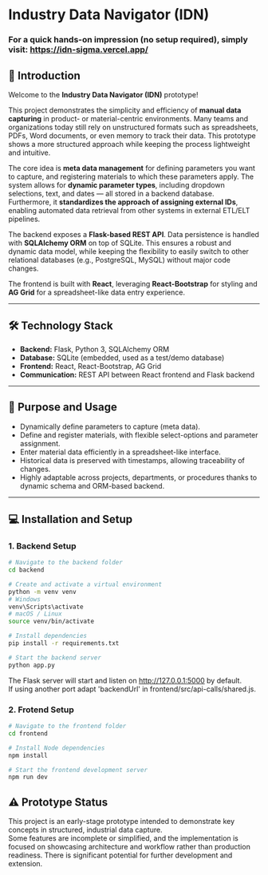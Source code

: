 # Industry Data Navigator (IDN)
### For a quick hands-on impression (no setup required), simply visit: https://idn-sigma.vercel.app/

## 🚀 Introduction

Welcome to the **Industry Data Navigator (IDN)** prototype!  

This project demonstrates the simplicity and efficiency of **manual data capturing** in product- or material-centric environments. Many teams and organizations today still rely on unstructured formats such as spreadsheets, PDFs, Word documents, or even memory to track their data. This prototype shows a more structured approach while keeping the process lightweight and intuitive.  

The core idea is **meta data management** for defining parameters you want to capture, and registering materials to which these parameters apply. The system allows for **dynamic parameter types**, including dropdown selections, text, and dates — all stored in a backend database.  
Furthermore, it **standardizes the approach of assigning external IDs**, enabling automated data retrieval from other systems in external ETL/ELT pipelines.  

The backend exposes a **Flask-based REST API**. Data persistence is handled with **SQLAlchemy ORM** on top of SQLite. This ensures a robust and dynamic data model, while keeping the flexibility to easily switch to other relational databases (e.g., PostgreSQL, MySQL) without major code changes.  

The frontend is built with **React**, leveraging **React-Bootstrap** for styling and **AG Grid** for a spreadsheet-like data entry experience.  


---

## 🛠 Technology Stack

- **Backend:** Flask, Python 3, SQLAlchemy ORM
- **Database:** SQLite (embedded, used as a test/demo database)  
- **Frontend:** React, React-Bootstrap, AG Grid  
- **Communication:** REST API between React frontend and Flask backend  

---

## 🎯 Purpose and Usage

- Dynamically define parameters to capture (meta data). 
- Define and register materials, with flexible select-options and parameter assignment.  
- Enter material data efficiently in a spreadsheet-like interface.  
- Historical data is preserved with timestamps, allowing traceability of changes.  
- Highly adaptable across projects, departments, or procedures thanks to dynamic schema and ORM-based backend.

---

## 💻 Installation and Setup

### 1. Backend Setup

```bash
# Navigate to the backend folder
cd backend

# Create and activate a virtual environment
python -m venv venv
# Windows
venv\Scripts\activate
# macOS / Linux
source venv/bin/activate

# Install dependencies
pip install -r requirements.txt

# Start the backend server
python app.py
```
The Flask server will start and listen on http://127.0.0.1:5000 by default.  
If using another port adapt 'backendUrl' in frontend/src/api-calls/shared.js.

### 2. Frotend Setup

```bash
# Navigate to the frontend folder
cd frontend

# Install Node dependencies
npm install

# Start the frontend development server
npm run dev
```

## ⚠️ Prototype Status
This project is an early-stage prototype intended to demonstrate key concepts in structured, industrial data capture.  
Some features are incomplete or simplified, and the implementation is focused on showcasing architecture and workflow rather than production readiness. There is significant potential for further development and extension.